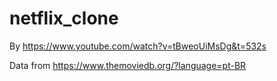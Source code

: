 # netflix_clone
By https://www.youtube.com/watch?v=tBweoUiMsDg&t=532s

Data from https://www.themoviedb.org/?language=pt-BR
